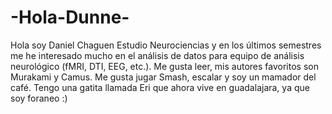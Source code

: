 # -Hola-Dunne-
Hola soy Daniel Chaguen
Estudio Neurociencias y en los últimos semestres me he interesado mucho en el análisis de datos para equipo de análisis neurológico (fMRI, DTI, EEG, etc.).
Me gusta leer, mis autores favoritos son Murakami y Camus. Me gusta jugar Smash, escalar y soy un mamador del café.
Tengo una gatita llamada Eri que ahora vive en guadalajara, ya que soy foraneo :)

